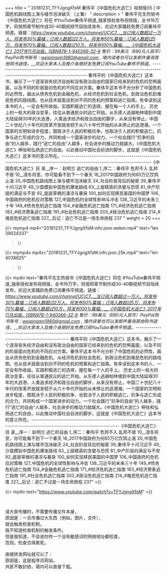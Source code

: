 +++
title = " 20181231_TFYJgngXfsM 秦伟平《中国危机大逃亡》视频版05 | 中国危机路线图上演与楼市泡沫破灭 （上集） "
description = " 秦伟平先生热销书《中国危机大逃亡》将在 #YouTube秦伟平频道_独家授权发布视频版，全书16万字，将按照章节制作成30-40期视频节目陆续发布，欢迎大家踊跃免费订阅秦伟平频道。链接：_https://www.youtube.com/channel/UCjC7..._当订阅人数超过一万人，将发布30%篇幅；订阅人数超过2万人，将发布50%篇幅；订阅人数超过5万，将发布70%篇幅，订阅人数超过10万，将发布100%篇幅。__《中国危机大逃亡》2017年11月出版，ISBN978-1-940266-32-9 售价：99美元（680元人民币）PayPal购书账号：weipingqin1980@gmail.com , 墙内读者也可以发邮件垂询其他购书途径。__欢迎大家本人及推介亲朋好友免费订阅YouTube秦伟平频道。_---------------------------------------------------------------------------------------------------------------------------     秦伟平的《中国危机大逃亡》这本书，展示了一个逐渐丧失经济自由和没有政治自由的国家已经来到的危机的恐怖画面，以及不同的阶层面对危机的不同应对方案。秦伟平这本书不光分析了中国危机的必然性，画出从债务危机到金融危机，从经济危机到社会危机，到政治危机到难民危机的路线图，也从技术层面谈到对不同的危机的预案和逃亡指南。有幸读到这本书的人，一定会有所收益。实践积极逃亡的选择，握在每一个人的手上。     历史上的一些大的政治变革，往往从普通民众的逃亡开始。从东德人逃越柏林墙到中国大陆延绵30年的大逃港，人类追求经济和政治自由的脚步，从来没有停止。中国二十世纪八十年代的改革开放就发轫于从六十年代开始的从未停止的逃港潮。一个国家的文明和进步程度，既取决于人民的积极抗争，也取决于人民的积极逃亡。抗争与逃亡形成的合力，共同构成一个国家进步的动力。一个社会践行“抗争的自由”的人越多，践行“逃亡的自由”人越多，社会进步的推动力就越大。《中国危机大逃亡》伸张和弘扬逃亡的自由，以此推动中国社会前进的脚步。这就是《中国危机大逃亡》这本书的意义所在。_--------------------------------------------------------------------------------------------------------------------------_《中国危机大逃亡》目  录__序一：赵明兰   逃亡的自由     1_序二：秦伟平   危邦不入 乱邦不居     10__凛冬将至，你可能看不到下一个春天     16_2017中国政府为何65万亿饮鸩止渴     20_中国危机路线图上演与楼市泡沫破灭     24_社会阶层背后的秘密     39_秦伟平十问习近平     49_沙盘模拟中国危机爆发路线     63_上层精英的贪婪与恐慌     81_中产阶层的满足与不安     92_底层草根的凄凉与暴戾     100_如何实现移民美国的中国梦     106_中国政府的危机应对策略     127_中国危机的全球性影响与冲击     138_习近平的未来三十年     149_#债务危机逃亡指南     154_#金融危机逃亡指南     171_#经济危机逃亡指南     183_#经济萧条逃亡指南     191_#社会危机逃亡指南     203_#政治危机逃亡指南     214_#难民危机逃亡指南     227__后记：逃亡不过是一场生命旅程     237 "
weight = 20
+++

{{< mymp4 mp4="20181231_TFYJgngXfsM.info.json.webm.mp4" 
text="len 39024337"
>}}

{{< mymp4x  mp4x="20181231_TFYJgngXfsM.info.json.25k.mp4"
text="len 4038625"
>}}


{{< mydiv text="秦伟平先生热销书《中国危机大逃亡》将在 #YouTube秦伟平频道_独家授权发布视频版，全书16万字，将按照章节制作成30-40期视频节目陆续发布，欢迎大家踊跃免费订阅秦伟平频道。链接：_https://www.youtube.com/channel/UCjC7..._当订阅人数超过一万人，将发布30%篇幅；订阅人数超过2万人，将发布50%篇幅；订阅人数超过5万，将发布70%篇幅，订阅人数超过10万，将发布100%篇幅。__《中国危机大逃亡》2017年11月出版，ISBN978-1-940266-32-9 售价：99美元（680元人民币）PayPal购书账号：weipingqin1980@gmail.com , 墙内读者也可以发邮件垂询其他购书途径。__欢迎大家本人及推介亲朋好友免费订阅YouTube秦伟平频道。_---------------------------------------------------------------------------------------------------------------------------     秦伟平的《中国危机大逃亡》这本书，展示了一个逐渐丧失经济自由和没有政治自由的国家已经来到的危机的恐怖画面，以及不同的阶层面对危机的不同应对方案。秦伟平这本书不光分析了中国危机的必然性，画出从债务危机到金融危机，从经济危机到社会危机，到政治危机到难民危机的路线图，也从技术层面谈到对不同的危机的预案和逃亡指南。有幸读到这本书的人，一定会有所收益。实践积极逃亡的选择，握在每一个人的手上。     历史上的一些大的政治变革，往往从普通民众的逃亡开始。从东德人逃越柏林墙到中国大陆延绵30年的大逃港，人类追求经济和政治自由的脚步，从来没有停止。中国二十世纪八十年代的改革开放就发轫于从六十年代开始的从未停止的逃港潮。一个国家的文明和进步程度，既取决于人民的积极抗争，也取决于人民的积极逃亡。抗争与逃亡形成的合力，共同构成一个国家进步的动力。一个社会践行“抗争的自由”的人越多，践行“逃亡的自由”人越多，社会进步的推动力就越大。《中国危机大逃亡》伸张和弘扬逃亡的自由，以此推动中国社会前进的脚步。这就是《中国危机大逃亡》这本书的意义所在。_--------------------------------------------------------------------------------------------------------------------------_《中国危机大逃亡》目  录__序一：赵明兰   逃亡的自由     1_序二：秦伟平   危邦不入 乱邦不居     10__凛冬将至，你可能看不到下一个春天     16_2017中国政府为何65万亿饮鸩止渴     20_中国危机路线图上演与楼市泡沫破灭     24_社会阶层背后的秘密     39_秦伟平十问习近平     49_沙盘模拟中国危机爆发路线     63_上层精英的贪婪与恐慌     81_中产阶层的满足与不安     92_底层草根的凄凉与暴戾     100_如何实现移民美国的中国梦     106_中国政府的危机应对策略     127_中国危机的全球性影响与冲击     138_习近平的未来三十年     149_#债务危机逃亡指南     154_#金融危机逃亡指南     171_#经济危机逃亡指南     183_#经济萧条逃亡指南     191_#社会危机逃亡指南     203_#政治危机逃亡指南     214_#难民危机逃亡指南     227__后记：逃亡不过是一场生命旅程     237" >}}
<br>

{{< mydiv text="https://www.youtube.com/watch?v=TFYJgngXfsM" >}}


<br>

请大家传播时，不需要传播文件本身，<br>
原因是：一旦传播过大东西（例如，图片，文件），<br>
就会触发检查机制。<br>
我不知道检查机制的触发条件。<br>
但是我知道，不会说你传一个没有敏感词的网络地址都检查，<br>
否则，检查员得累死。<br><br>
直接转发网址就可以了：<br>
原因是，这是程序员网站，<br>
共匪不敢封锁，墙内可以直接下载。


